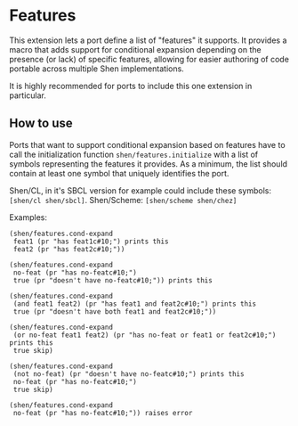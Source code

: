 # Features

This extension lets a port define a list of "features" it supports. It
provides a macro that adds support for conditional expansion depending
on the presence (or lack) of specific features, allowing for easier
authoring of code portable across multiple Shen implementations.

It is highly recommended for ports to include this one extension in
particular.

## How to use

Ports that want to support conditional expansion based on features
have to call the initialization function `shen/features.initialize`
with a list of symbols representing the features it provides.
As a minimum, the list should contain at least one symbol
that uniquely identifies the port.

Shen/CL, in it's SBCL version for example could include these symbols: `[shen/cl shen/sbcl]`.
Shen/Scheme: `[shen/scheme shen/chez]`

Examples:

    (shen/features.cond-expand
     feat1 (pr "has feat1c#10;") prints this
     feat2 (pr "has feat2c#10;"))

    (shen/features.cond-expand
     no-feat (pr "has no-featc#10;")
     true (pr "doesn't have no-featc#10;")) prints this

    (shen/features.cond-expand
     (and feat1 feat2) (pr "has feat1 and feat2c#10;") prints this
     true (pr "doesn't have both feat1 and feat2c#10;"))

    (shen/features.cond-expand
     (or no-feat feat1 feat2) (pr "has no-feat or feat1 or feat2c#10;") prints this
     true skip)

    (shen/features.cond-expand
     (not no-feat) (pr "doesn't have no-featc#10;") prints this
     no-feat (pr "has no-featc#10;")
     true skip)

    (shen/features.cond-expand
     no-feat (pr "has no-featc#10;")) raises error
